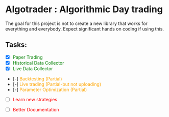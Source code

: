 # Algotrader : Algorithmic Day trading

The goal for this project is not to create a new library that works for everything and everybody. 
Expect significant hands on coding if using this.

## Tasks:

*   [x] <span style="color: green;">Paper Trading</span>
*   [x] <span style="color: green;">Historical Data Collector</span>
*   [x] <span style="color: green;">Live Data Collector</span>
*   [-] <span style="color: orange;">Backtesting (Partial) </span>
*   [-] <span style="color: orange;">Live trading (Partial-but not uploading)</span>
*   [-] <span style="color: orange;">Parameter Optimization (Partial)</span>
*   [ ] <span style="color: red;">Learn new strategies</span>
*   [ ] <span style="color: red;">Better Documentation</span>

